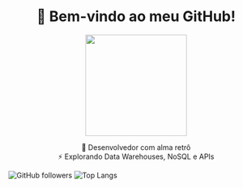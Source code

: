 <h1 align="center">👾 Bem-vindo ao meu GitHub!</h1>

<p align="center">
  <img src= "C:\Users\Pedro de Freitas\Downloads\ChatGPT Image 22 de abr. de 2025, 20_36_23-min" width="200"/>
</p>

<p align="center">
  💜 Desenvolvedor com alma retrô <br/>
  ⚡️ Explorando Data Warehouses, NoSQL e APIs <br/>
</p>

![GitHub followers](https://img.shields.io/github/followers/SEU_USUARIO?style=flat-square&color=purple)
![Top Langs](https://github-readme-stats.vercel.app/api/top-langs/?username=SEU_USUARIO&layout=compact&theme=radical)

